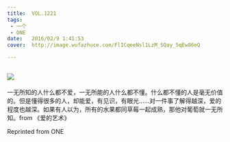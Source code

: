 ```yaml
---
title:	VOL.1221
tags:
 - 一个
 - ONE
date:	2016/02/9 1:41:53
cover:	http://image.wufazhuce.com/FlICqeeNsl1LzM_SQay_5qEw86eQ

---
```

![](http://image.wufazhuce.com/FlICqeeNsl1LzM_SQay_5qEw86eQ)
---

一无所知的人什么都不爱，一无所能的人什么都不懂。什么都不懂的人是毫无价值的。但是懂得很多的人，却能爱，有见识，有眼光……对一件事了解得越深，爱的程度也越深。如果有人以为，所有的水果都同草莓一起成熟，那他对葡萄就一无所知。from 《爱的艺术》
 
Reprinted from ONE
